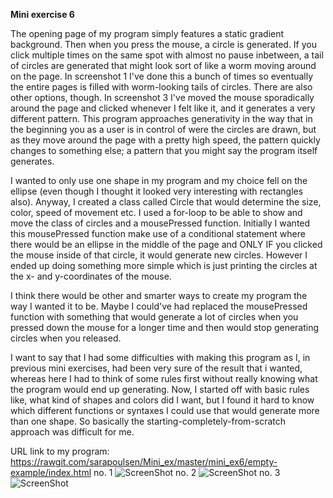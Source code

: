 **Mini exercise 6**

The opening page of my program simply features a static gradient background. Then when you press the mouse, a circle is generated. If you click multiple times on the same spot with almost no pause inbetween, a tail of circles are generated that might look sort of like a worm moving around on the page. In screenshot 1 I've done this a bunch of times so eventually the entire pages is filled with worm-looking tails of circles. There are also other options, though. In screenshot 3 I've moved the mouse sporadically around the page and clicked whenever I felt like it, and it generates a very different pattern. This program approaches generativity in the way that in the beginning you as a user is in control of were the circles are drawn, but as they move around the page with a pretty high speed, the pattern quickly changes to something else; a pattern that you might say the program itself generates. 

I wanted to only use one shape in my program and my choice fell on the ellipse (even though I thought it looked very interesting with rectangles also). Anyway, I created a class called Circle that would determine the size, color, speed of movement etc. I used a for-loop to be able to show and move the class of circles and a mousePressed function. Initially I wanted this mousePressed function make use of a conditional statement where there would be an ellipse in the middle of the page and ONLY IF you clicked the mouse inside of that circle, it would generate new circles. However I ended up doing something more simple which is just printing the circles at the x- and y-coordinates of the mouse. 

I think there would be other and smarter ways to create my program the way I wanted it to be. Maybe I could've had replaced the mousePressed function with something that would generate a lot of circles when you pressed down the mouse for a longer time and then would stop generating circles when you released. 

I want to say that I had some difficulties with making this program as I, in previous mini exercises, had been very sure of the result that i wanted, whereas here I had to think of some rules first without really knowing what the program would end up generating. Now, I started off with basic rules like, what kind of shapes and colors did I want, but I found it hard to know which different functions or syntaxes I could use that would generate more than one shape. So basically the starting-completely-from-scratch approach was difficult for me. 

URL link to my program: https://rawgit.com/sarapoulsen/Mini_ex/master/mini_ex6/empty-example/index.html
no. 1
![ScreenShot](https://github.com/sarapoulsen/Mini_ex/blob/master/mini_ex6/Sk%C3%A6rmbillede%202018-03-18%20kl.%2013.55.35.png)
no. 2
![ScreenShot](https://github.com/sarapoulsen/Mini_ex/blob/master/mini_ex6/Sk%C3%A6rmbillede%202018-03-18%20kl.%2013.56.11.png)
no. 3
![ScreenShot](https://github.com/sarapoulsen/Mini_ex/blob/master/mini_ex6/Sk%C3%A6rmbillede%202018-03-18%20kl.%2013.57.01.png)

